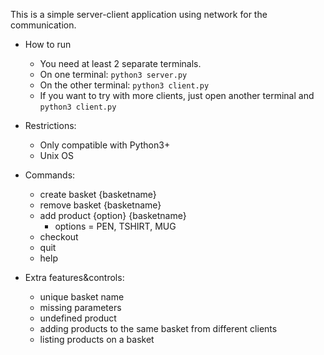 This is a simple server-client application using network for the communication.

 * How to run
 	- You need at least 2 separate terminals.
 	- On one terminal: `python3 server.py`
 	- On the other terminal: `python3 client.py`
 	- If you want to try with more clients, just open another terminal and `python3 client.py`

 * Restrictions:
 	- Only compatible with Python3+
 	- Unix OS

 * Commands:
	- create basket {basketname}
	- remove basket {basketname}
	- add product {option} {basketname}
		* options = PEN, TSHIRT, MUG
	- checkout
	- quit
	- help

 * Extra features&controls:
 	- unique basket name
 	- missing parameters
 	- undefined product
 	- adding products to the same basket from different clients
 	- listing products on a basket